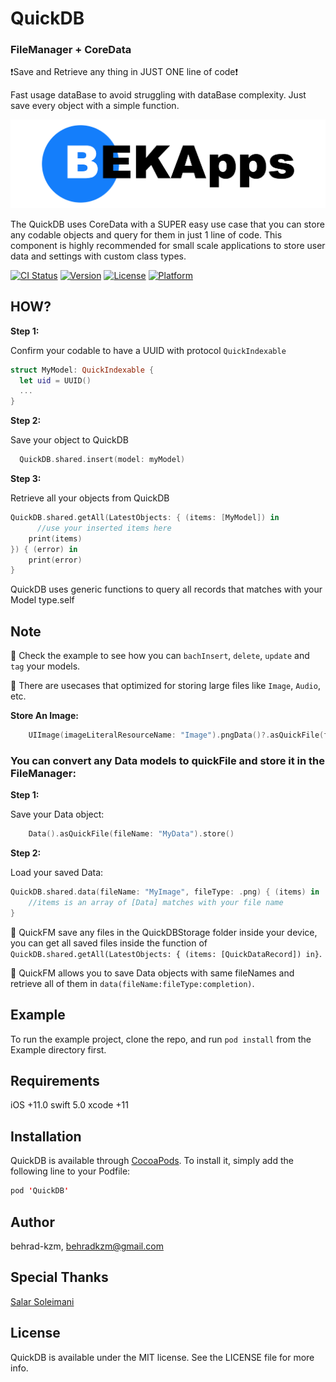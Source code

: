 # QuickDB

### FileManager + CoreData

❗️Save and Retrieve any thing in JUST ONE line of code❗️

Fast usage dataBase to avoid struggling with dataBase complexity. Just save every object with a simple function.

<img src="https://github.com/behrad-kzm/BEKDesing/blob/master/Images/BEKHeader.png">

The QuickDB uses CoreData with a SUPER easy use case that you can store any codable objects and query for them in just 1 line of code.
This component is highly recommended for small scale applications to store user data and settings with custom class types.

[![CI Status](https://img.shields.io/travis/behrad-kzm/QuickDB.svg?style=flat)](https://travis-ci.org/behrad-kzm/QuickDB)
[![Version](https://img.shields.io/cocoapods/v/QuickDB.svg?style=flat)](https://cocoapods.org/pods/QuickDB)
[![License](https://img.shields.io/cocoapods/l/QuickDB.svg?style=flat)](https://cocoapods.org/pods/QuickDB)
[![Platform](https://img.shields.io/cocoapods/p/QuickDB.svg?style=flat)](https://cocoapods.org/pods/QuickDB)

## HOW?

__Step 1:__

Confirm your codable to have a UUID with protocol `QuickIndexable`

```swift
struct MyModel: QuickIndexable {
  let uid = UUID()
  ...
}
```

__Step 2:__

Save your object to QuickDB

```swift
  QuickDB.shared.insert(model: myModel)
```

__Step 3:__

Retrieve all your objects from QuickDB

```swift
QuickDB.shared.getAll(LatestObjects: { (items: [MyModel]) in
      //use your inserted items here
	print(items)
}) { (error) in
	print(error)
}
```

QuickDB uses generic functions to query all records that matches with your Model type.self

## Note

💢 Check the example to see how you can `bachInsert`, `delete`, `update` and `tag` your models.

💢 There are usecases that optimized for storing large files like `Image`, `Audio`, etc. 

__Store An Image:__

```swift
	UIImage(imageLiteralResourceName: "Image").pngData()?.asQuickFile(fileName: "MyImage").store()
```

### You can convert any Data models to quickFile and store it in the FileManager:

__Step 1:__

Save your Data object:

```swift
	Data().asQuickFile(fileName: "MyData").store()
```

__Step 2:__

Load your saved Data:

```swift
QuickDB.shared.data(fileName: "MyImage", fileType: .png) { (items) in
	//items is an array of [Data] matches with your file name
}
```

💢 QuickFM save any files in the QuickDBStorage folder inside your device, you can get all saved files inside the function of  `QuickDB.shared.getAll(LatestObjects: { (items: [QuickDataRecord]) in}`.

💢 QuickFM allows you to save Data objects with same fileNames and retrieve all of them in `data(fileName:fileType:completion)`.

## Example

To run the example project, clone the repo, and run `pod install` from the Example directory first.

## Requirements

iOS +11.0
swift 5.0
xcode +11

## Installation

QuickDB is available through [CocoaPods](https://cocoapods.org). To install
it, simply add the following line to your Podfile:

```swift
pod 'QuickDB'
```

## Author

behrad-kzm, behradkzm@gmail.com

## Special Thanks

[Salar Soleimani](https://github.com/Salarsoleimani)

## License

QuickDB is available under the MIT license. See the LICENSE file for more info.

